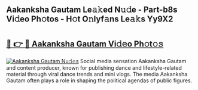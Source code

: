 ## Aakanksha Gautam Le𝚊𝚔ed N𝚞𝚍e - Part-b8s Vi𝚍eo Ph𝚘tos - H𝚘t O𝚗lyf𝚊ns Le𝚊𝚔s Yy9X2

# <h2><a href="http://hf4997.feru.top/?c=Aakanksha+Gautam">🔗 👉 🔴 Aakanksha Gautam Vi𝚍𝚎o Ph𝚘t𝚘𝚜</a></h2>

[![Aakanksha Gautam Nu𝚍𝚎s](https://i.imgur.com/0TWrTi3.gif)](http://hf4997.feru.top/?c=Aakanksha+Gautam)
Social media sensation Aakanksha Gautam and content producer, known for publishing dance and lifestyle-related material through viral dance trends and mini vlogs. The media Aakanksha Gautam often plays a role in shaping the political agendas of public figures. 
